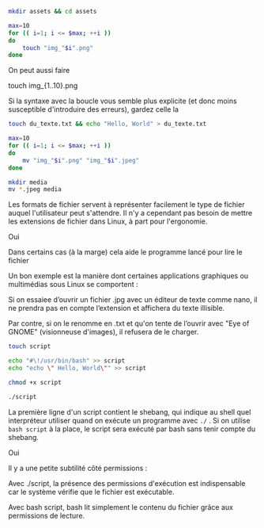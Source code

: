 ```sh  
mkdir assets && cd assets
```

```sh
max=10
for (( i=1; i <= $max; ++i ))
do
    touch "img_"$i".png"
done

```
On peut aussi faire

touch img_{1..10}.png

Si la syntaxe avec la boucle vous semble plus explicite (et donc moins susceptible d'introduire des erreurs), gardez celle la

```sh
touch du_texte.txt && echo "Hello, World" > du_texte.txt
```

```sh
max=10
for (( i=1; i <= $max; ++i ))
do
    mv "img_"$i".png" "img_"$i".jpeg"
done

```

```sh
mkdir media
mv *.jpeg media
```

Les formats de fichier servent à représenter facilement le type de fichier auquel l'utilisateur peut s'attendre. Il n'y a cependant pas besoin de mettre les extensions de fichier dans Linux, à part pour l'ergonomie.

Oui

Dans certains cas (à la marge) cela aide le programme lancé pour lire le fichier

Un bon exemple est la manière dont certaines applications graphiques ou multimédias sous Linux se comportent :

Si on essaiee d’ouvrir un fichier .jpg avec un éditeur de texte comme nano, il ne prendra pas en compte l’extension et affichera du texte illisible.

Par contre, si on le renomme en .txt et qu'on tente de l’ouvrir avec "Eye of GNOME" (visionneuse d'images), il refusera de le charger.

```sh
touch script

echo "#\!/usr/bin/bash" >> script
echo "echo \" Hello, World\"" >> script

chmod +x script

./script
```

La première ligne d'un script contient le shebang, qui indique au shell quel interpréteur utiliser quand on exécute un programme avec `./` .
Si on utilise ``bash script`` à la place, le script sera exécuté par bash sans tenir compte du shebang. 

Oui

Il y a une petite subtilité côté permissions : 

Avec ./script, la présence des permissions d'exécution est indispensable car le système vérifie que le fichier est exécutable.

Avec bash script, bash lit simplement le contenu du fichier grâce aux permissions de lecture.
